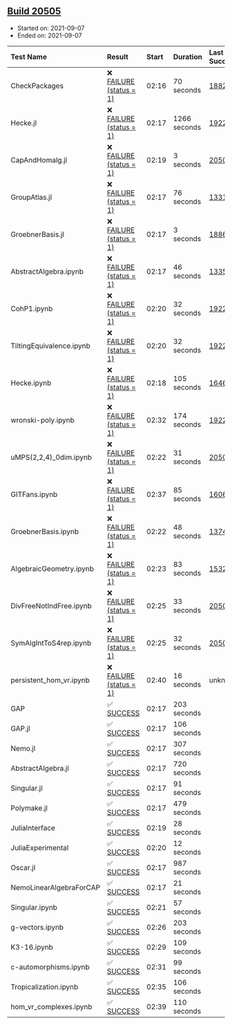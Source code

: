 ## [Build 20505](https://oscarci.mathematik.uni-kl.de/job/oscar/20505/)

* Started on: 2021-09-07
* Ended on: 2021-09-07

| Test Name    | Result | Start | Duration | Last Success | First Failure |
|:-------------|:-------|:------|:---------|:-------------|:--------------|
| CheckPackages | ❌ [FAILURE (status = 1)](https://oscarci.mathematik.uni-kl.de/job/oscar/20505/artifact/logs/build-20505/CheckPackages.log) | 02:16 | 70 seconds | [18822](https://oscarci.mathematik.uni-kl.de/job/oscar/18822/) | [18823](https://oscarci.mathematik.uni-kl.de/job/oscar/18823/) |
| Hecke.jl | ❌ [FAILURE (status = 1)](https://oscarci.mathematik.uni-kl.de/job/oscar/20505/artifact/logs/build-20505/Hecke.jl.log) | 02:17 | 1266 seconds | [19222](https://oscarci.mathematik.uni-kl.de/job/oscar/19222/) | [20152](https://oscarci.mathematik.uni-kl.de/job/oscar/20152/) |
| CapAndHomalg.jl | ❌ [FAILURE (status = 1)](https://oscarci.mathematik.uni-kl.de/job/oscar/20505/artifact/logs/build-20505/CapAndHomalg.jl.log) | 02:19 | 3 seconds | [20504](https://oscarci.mathematik.uni-kl.de/job/oscar/20504/) | [20505](https://oscarci.mathematik.uni-kl.de/job/oscar/20505/) |
| GroupAtlas.jl | ❌ [FAILURE (status = 1)](https://oscarci.mathematik.uni-kl.de/job/oscar/20505/artifact/logs/build-20505/GroupAtlas.jl.log) | 02:17 | 76 seconds | [13311](https://oscarci.mathematik.uni-kl.de/job/oscar/13311/) | [13312](https://oscarci.mathematik.uni-kl.de/job/oscar/13312/) |
| GroebnerBasis.jl | ❌ [FAILURE (status = 1)](https://oscarci.mathematik.uni-kl.de/job/oscar/20505/artifact/logs/build-20505/GroebnerBasis.jl.log) | 02:17 | 3 seconds | [18864](https://oscarci.mathematik.uni-kl.de/job/oscar/18864/) | [18865](https://oscarci.mathematik.uni-kl.de/job/oscar/18865/) |
| AbstractAlgebra.ipynb | ❌ [FAILURE (status = 1)](https://oscarci.mathematik.uni-kl.de/job/oscar/20505/artifact/logs/build-20505/AbstractAlgebra.ipynb.log) | 02:17 | 46 seconds | [13355](https://oscarci.mathematik.uni-kl.de/job/oscar/13355/) | [13356](https://oscarci.mathematik.uni-kl.de/job/oscar/13356/) |
| CohP1.ipynb | ❌ [FAILURE (status = 1)](https://oscarci.mathematik.uni-kl.de/job/oscar/20505/artifact/logs/build-20505/CohP1.ipynb.log) | 02:20 | 32 seconds | [19222](https://oscarci.mathematik.uni-kl.de/job/oscar/19222/) | [20152](https://oscarci.mathematik.uni-kl.de/job/oscar/20152/) |
| TiltingEquivalence.ipynb | ❌ [FAILURE (status = 1)](https://oscarci.mathematik.uni-kl.de/job/oscar/20505/artifact/logs/build-20505/TiltingEquivalence.ipynb.log) | 02:20 | 32 seconds | [19222](https://oscarci.mathematik.uni-kl.de/job/oscar/19222/) | [20152](https://oscarci.mathematik.uni-kl.de/job/oscar/20152/) |
| Hecke.ipynb | ❌ [FAILURE (status = 1)](https://oscarci.mathematik.uni-kl.de/job/oscar/20505/artifact/logs/build-20505/Hecke.ipynb.log) | 02:18 | 105 seconds | [16463](https://oscarci.mathematik.uni-kl.de/job/oscar/16463/) | [16464](https://oscarci.mathematik.uni-kl.de/job/oscar/16464/) |
| wronski-poly.ipynb | ❌ [FAILURE (status = 1)](https://oscarci.mathematik.uni-kl.de/job/oscar/20505/artifact/logs/build-20505/wronski-poly.ipynb.log) | 02:32 | 174 seconds | [19222](https://oscarci.mathematik.uni-kl.de/job/oscar/19222/) | [20152](https://oscarci.mathematik.uni-kl.de/job/oscar/20152/) |
| uMPS(2,2,4)_0dim.ipynb | ❌ [FAILURE (status = 1)](https://oscarci.mathematik.uni-kl.de/job/oscar/20505/artifact/logs/build-20505/uMPS-2-2-4-_0dim.ipynb.log) | 02:22 | 31 seconds | [20504](https://oscarci.mathematik.uni-kl.de/job/oscar/20504/) | [20505](https://oscarci.mathematik.uni-kl.de/job/oscar/20505/) |
| GITFans.ipynb | ❌ [FAILURE (status = 1)](https://oscarci.mathematik.uni-kl.de/job/oscar/20505/artifact/logs/build-20505/GITFans.ipynb.log) | 02:37 | 85 seconds | [16068](https://oscarci.mathematik.uni-kl.de/job/oscar/16068/) | [16069](https://oscarci.mathematik.uni-kl.de/job/oscar/16069/) |
| GroebnerBasis.ipynb | ❌ [FAILURE (status = 1)](https://oscarci.mathematik.uni-kl.de/job/oscar/20505/artifact/logs/build-20505/GroebnerBasis.ipynb.log) | 02:22 | 48 seconds | [13748](https://oscarci.mathematik.uni-kl.de/job/oscar/13748/) | [13749](https://oscarci.mathematik.uni-kl.de/job/oscar/13749/) |
| AlgebraicGeometry.ipynb | ❌ [FAILURE (status = 1)](https://oscarci.mathematik.uni-kl.de/job/oscar/20505/artifact/logs/build-20505/AlgebraicGeometry.ipynb.log) | 02:23 | 83 seconds | [15322](https://oscarci.mathematik.uni-kl.de/job/oscar/15322/) | [15323](https://oscarci.mathematik.uni-kl.de/job/oscar/15323/) |
| DivFreeNotIndFree.ipynb | ❌ [FAILURE (status = 1)](https://oscarci.mathematik.uni-kl.de/job/oscar/20505/artifact/logs/build-20505/DivFreeNotIndFree.ipynb.log) | 02:25 | 33 seconds | [20504](https://oscarci.mathematik.uni-kl.de/job/oscar/20504/) | [20505](https://oscarci.mathematik.uni-kl.de/job/oscar/20505/) |
| SymAlgIntToS4rep.ipynb | ❌ [FAILURE (status = 1)](https://oscarci.mathematik.uni-kl.de/job/oscar/20505/artifact/logs/build-20505/SymAlgIntToS4rep.ipynb.log) | 02:25 | 32 seconds | [20504](https://oscarci.mathematik.uni-kl.de/job/oscar/20504/) | [20505](https://oscarci.mathematik.uni-kl.de/job/oscar/20505/) |
| persistent_hom_vr.ipynb | ❌ [FAILURE (status = 1)](https://oscarci.mathematik.uni-kl.de/job/oscar/20505/artifact/logs/build-20505/persistent_hom_vr.ipynb.log) | 02:40 | 16 seconds | unknown | unknown |
| GAP | ✅ [SUCCESS](https://oscarci.mathematik.uni-kl.de/job/oscar/20505/artifact/logs/build-20505/GAP.log) | 02:17 | 203 seconds |  |  |
| GAP.jl | ✅ [SUCCESS](https://oscarci.mathematik.uni-kl.de/job/oscar/20505/artifact/logs/build-20505/GAP.jl.log) | 02:17 | 106 seconds |  |  |
| Nemo.jl | ✅ [SUCCESS](https://oscarci.mathematik.uni-kl.de/job/oscar/20505/artifact/logs/build-20505/Nemo.jl.log) | 02:17 | 307 seconds |  |  |
| AbstractAlgebra.jl | ✅ [SUCCESS](https://oscarci.mathematik.uni-kl.de/job/oscar/20505/artifact/logs/build-20505/AbstractAlgebra.jl.log) | 02:17 | 720 seconds |  |  |
| Singular.jl | ✅ [SUCCESS](https://oscarci.mathematik.uni-kl.de/job/oscar/20505/artifact/logs/build-20505/Singular.jl.log) | 02:17 | 91 seconds |  |  |
| Polymake.jl | ✅ [SUCCESS](https://oscarci.mathematik.uni-kl.de/job/oscar/20505/artifact/logs/build-20505/Polymake.jl.log) | 02:17 | 479 seconds |  |  |
| JuliaInterface | ✅ [SUCCESS](https://oscarci.mathematik.uni-kl.de/job/oscar/20505/artifact/logs/build-20505/JuliaInterface.log) | 02:19 | 28 seconds |  |  |
| JuliaExperimental | ✅ [SUCCESS](https://oscarci.mathematik.uni-kl.de/job/oscar/20505/artifact/logs/build-20505/JuliaExperimental.log) | 02:20 | 12 seconds |  |  |
| Oscar.jl | ✅ [SUCCESS](https://oscarci.mathematik.uni-kl.de/job/oscar/20505/artifact/logs/build-20505/Oscar.jl.log) | 02:17 | 987 seconds |  |  |
| NemoLinearAlgebraForCAP | ✅ [SUCCESS](https://oscarci.mathematik.uni-kl.de/job/oscar/20505/artifact/logs/build-20505/NemoLinearAlgebraForCAP.log) | 02:17 | 21 seconds |  |  |
| Singular.ipynb | ✅ [SUCCESS](https://oscarci.mathematik.uni-kl.de/job/oscar/20505/artifact/logs/build-20505/Singular.ipynb.log) | 02:21 | 57 seconds |  |  |
| g-vectors.ipynb | ✅ [SUCCESS](https://oscarci.mathematik.uni-kl.de/job/oscar/20505/artifact/logs/build-20505/g-vectors.ipynb.log) | 02:26 | 203 seconds |  |  |
| K3-16.ipynb | ✅ [SUCCESS](https://oscarci.mathematik.uni-kl.de/job/oscar/20505/artifact/logs/build-20505/K3-16.ipynb.log) | 02:29 | 109 seconds |  |  |
| c-automorphisms.ipynb | ✅ [SUCCESS](https://oscarci.mathematik.uni-kl.de/job/oscar/20505/artifact/logs/build-20505/c-automorphisms.ipynb.log) | 02:31 | 99 seconds |  |  |
| Tropicalization.ipynb | ✅ [SUCCESS](https://oscarci.mathematik.uni-kl.de/job/oscar/20505/artifact/logs/build-20505/Tropicalization.ipynb.log) | 02:35 | 106 seconds |  |  |
| hom_vr_complexes.ipynb | ✅ [SUCCESS](https://oscarci.mathematik.uni-kl.de/job/oscar/20505/artifact/logs/build-20505/hom_vr_complexes.ipynb.log) | 02:39 | 110 seconds |  |  |
